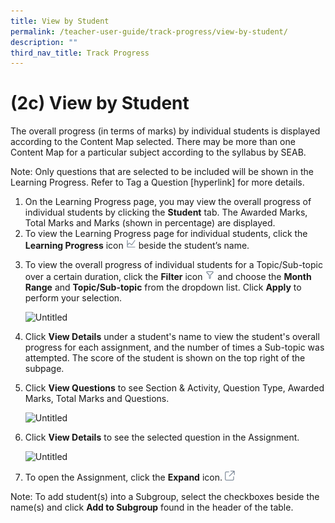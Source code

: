 ```yaml
---
title: View by Student
permalink: /teacher-user-guide/track-progress/view-by-student/
description: ""
third_nav_title: Track Progress
---
```

<h1 id="-2c-view-by-student">(2c) View by Student</h1>
<p>The overall progress (in terms of marks) by individual students is displayed according to the Content Map selected. There may be more than one Content Map for a particular subject according to the syllabus by SEAB.</p>
<p>Note: Only questions that are selected to be included will be shown in the Learning Progress. Refer to Tag a Question [hyperlink] for more details.</p>
<ol>
<li>On the Learning Progress page, you may view the overall progress of individual students by clicking the <strong>Student</strong> tab. The Awarded Marks, Total Marks and Marks (shown in percentage) are displayed.</li>
<li>To view the Learning Progress page for individual students, click the <strong>Learning Progress</strong> icon <img style="width:1rem; display: inline;" src="/images/Icons/LearningProgress.svg"> beside the student’s name. </li>
<li><p>To view the overall progress of individual students for a Topic/Sub-topic over a certain duration, click the <strong>Filter</strong> icon <img style="width:1rem; display: inline;" src="/images/Icons/Filter24.svg"> and choose the <strong>Month Range</strong> and <strong>Topic/Sub-topic</strong> from the dropdown list. Click <strong>Apply</strong> to perform your selection.</p>
<p> <img alt="Untitled" src="https://s3-us-west-2.amazonaws.com/secure.notion-static.com/bc262bcf-6482-45ef-823b-a1bd0b190984/Untitled.png"></p>
</li>
<li><p>Click <strong>View Details</strong> under a student's name to view the student's overall progress for each assignment, and the number of times a Sub-topic was attempted. The score of the student is shown on the top right of the subpage.</p>
</li>
<li><p>Click <strong>View Questions</strong> to see Section &amp; Activity, Question Type, Awarded Marks, Total Marks and Questions.</p>
<p> <img alt="Untitled" src="https://s3-us-west-2.amazonaws.com/secure.notion-static.com/462cc813-5290-4fa8-bd39-456a15ae2e16/Untitled.png"></p>
</li>
<li><p>Click <strong>View Details</strong> to see the selected question in the Assignment.</p>
<p> <img alt="Untitled" src="https://s3-us-west-2.amazonaws.com/secure.notion-static.com/3274c49f-b4d9-48d1-99a1-30bd3c88515f/Untitled.png"></p>
</li>
<li><p>To open the Assignment, click the <strong>Expand</strong> icon. <img style="width:1rem; display: inline;" src="/images/Icons/external-link.svg"></p>
</li>
</ol>
<p>Note: To add student(s) into a Subgroup, select the checkboxes beside the name(s) and click <strong>Add to Subgroup</strong> found in the header of the table.</p>